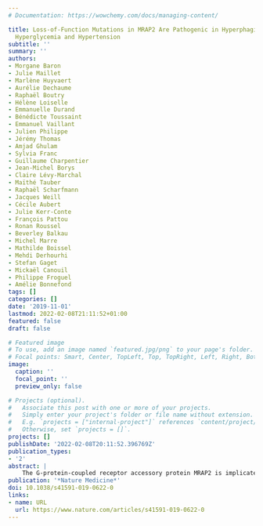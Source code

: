```yaml
---
# Documentation: https://wowchemy.com/docs/managing-content/

title: Loss-of-Function Mutations in MRAP2 Are Pathogenic in Hyperphagic Obesity with
  Hyperglycemia and Hypertension
subtitle: ''
summary: ''
authors:
- Morgane Baron
- Julie Maillet
- Marlène Huyvaert
- Aurélie Dechaume
- Raphaël Boutry
- Hélène Loiselle
- Emmanuelle Durand
- Bénédicte Toussaint
- Emmanuel Vaillant
- Julien Philippe
- Jérémy Thomas
- Amjad Ghulam
- Sylvia Franc
- Guillaume Charpentier
- Jean-Michel Borys
- Claire Lévy-Marchal
- Maïthé Tauber
- Raphaël Scharfmann
- Jacques Weill
- Cécile Aubert
- Julie Kerr-Conte
- François Pattou
- Ronan Roussel
- Beverley Balkau
- Michel Marre
- Mathilde Boissel
- Mehdi Derhourhi
- Stefan Gaget
- Mickaël Canouil
- Philippe Froguel
- Amélie Bonnefond
tags: []
categories: []
date: '2019-11-01'
lastmod: 2022-02-08T21:11:52+01:00
featured: false
draft: false

# Featured image
# To use, add an image named `featured.jpg/png` to your page's folder.
# Focal points: Smart, Center, TopLeft, Top, TopRight, Left, Right, BottomLeft, Bottom, BottomRight.
image:
  caption: ''
  focal_point: ''
  preview_only: false

# Projects (optional).
#   Associate this post with one or more of your projects.
#   Simply enter your project's folder or file name without extension.
#   E.g. `projects = ["internal-project"]` references `content/project/deep-learning/index.md`.
#   Otherwise, set `projects = []`.
projects: []
publishDate: '2022-02-08T20:11:52.396769Z'
publication_types:
- '2'
abstract: |
    The G-protein-coupled receptor accessory protein MRAP2 is implicated in energy control in rodents, notably via the melanocortin-4 receptor1. Although some MRAP2 mutations have been described in people with obesity1,2,3, their functional consequences on adiposity remain elusive. Using large-scale sequencing of MRAP2 in 9,418 people, we identified 23 rare heterozygous variants associated with increased obesity risk in both adults and children. Functional assessment of each variant shows that loss-of-function MRAP2 variants are pathogenic for monogenic hyperphagic obesity, hyperglycemia and hypertension. This contrasts with other monogenic forms of obesity characterized by excessive hunger, including melanocortin-4 receptor deficiency, that present with low blood pressure and normal glucose tolerance4. The pleiotropic metabolic effect of loss-of-function mutations in MRAP2 might be due to the failure of different MRAP2-regulated G-protein-coupled receptors in various tissues including pancreatic islets.
publication: '*Nature Medicine*'
doi: 10.1038/s41591-019-0622-0
links:
- name: URL
  url: https://www.nature.com/articles/s41591-019-0622-0
---
```


